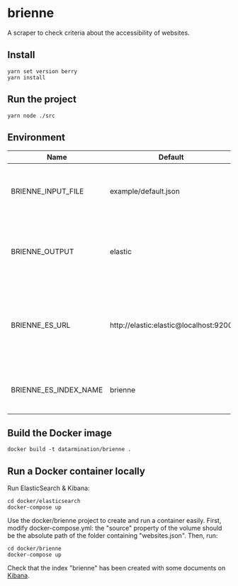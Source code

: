 # brienne

A scraper to check criteria about the accessibility of websites.

## Install

```
yarn set version berry
yarn install
```

## Run the project

```
yarn node ./src
```

## Environment

| Name                  | Default                               | Description                                                                                           |
|-----------------------|---------------------------------------|-------------------------------------------------------------------------------------------------------|
| BRIENNE_INPUT_FILE    | example/default.json                  | The file to process. It's a JSON array file listing the websites to analyze.                          |
| BRIENNE_OUTPUT        | elastic                               | The output where the results are published. Can be one of "elastic" or "console".                     |
| BRIENNE_ES_URL        | http://elastic:elastic@localhost:9200 | The URL of the ElasticSearch instance. By default, authenticate with the elastic/elastic credentials. |
| BRIENNE_ES_INDEX_NAME | brienne                               | The name of the index used to publish the results.                                                    |

## Build the Docker image

```
docker build -t datarmination/brienne .
```

## Run a Docker container locally

Run ElasticSearch & Kibana:

```
cd docker/elasticsearch
docker-compose up
```

Use the docker/brienne project to create and run a container easily. First, modify docker-compose.yml: the "source" property of the volume should be the absolute path of the folder containing "websites.json". Then, run:

```
cd docker/brienne
docker-compose up
```


Check that the index "brienne" has been created with some documents on [Kibana](http://localhost:5601/).